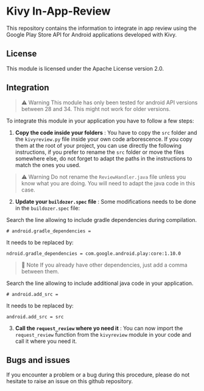# Kivy In-App-Review

This repository contains the information to integrate in app review using the Google Play Store API for Android applications developed with Kivy.

## License

This module is licensed under the Apache License version 2.0.

## Integration

> :warning: Warning 
> This module has only been tested for android API versions between 28 and 34. This might not work for older versions.

To integrate this module in your application you have to follow a few steps:

1. **Copy the code inside your folders** : You have to copy the `src` folder and the `kivyreview.py` file inside your own code arborescence. If you copy them at the root of your project, you can use directly the following instructions, if you prefer to rename the `src` folder or move the files somewhere else, do not forget to adapt the paths in the instructions to match the ones you used.

> :warning: Warning 
> Do not rename the `ReviewHandler.java` file unless you know what you are doing. You will need to adapt the java code in this case.

2. **Update your `buildozer.spec` file** : Some modifications needs to be done in the `buildozer.spec` file:

Search the line allowing to include gradle dependencies during compilation.

```
# android.gradle_dependencies =
```

It needs to be replaced by:

```
ndroid.gradle_dependencies = com.google.android.play:core:1.10.0
```

> :pencil: Note 
> If you already have other dependencies, just add a comma between them.

Search the line allowing to include additional java code in your application.

```
# android.add_src =
```

It needs to be replaced by:

```
android.add_src = src
```

3. **Call the `request_review` where yo need it** : You can now import the `request_review` function from the `kivyreview` module in your code and call it where you need it.

## Bugs and issues

If you encounter a problem or a bug during this procedure, please do not hesitate to raise an issue on this github repository.